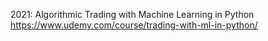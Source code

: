 2021: Algorithmic Trading with Machine Learning in Python
https://www.udemy.com/course/trading-with-ml-in-python/

